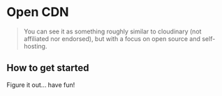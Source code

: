 # Open CDN

> You can see it as something roughly similar to cloudinary (not affiliated nor endorsed), but with a focus on open source and self-hosting.

## How to get started

Figure it out... have fun!
